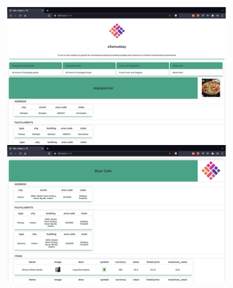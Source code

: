 <img src="https://github.com/ankit-v2-1/xe50/blob/main/src/assets/homepage.png" >

<img src="https://github.com/ankit-v2-1/xe50/blob/main/src/assets/provider.png" >
